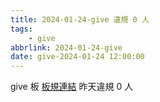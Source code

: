 ```yaml
---
title: 2024-01-24-give 違規 0 人
tags:
    - give
abbrlink: 2024-01-24-give
date: give-2024-01-24 12:00:00
---
```

give 板 [板規連結](https://www.ptt.cc/bbs/give/M.1612495900.A.C32.html)
昨天違規 0 人
